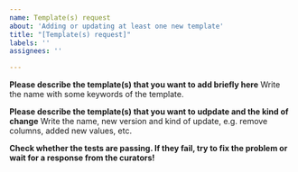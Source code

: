 ```yaml
---
name: Template(s) request
about: 'Adding or updating at least one new template'
title: "[Template(s) request]"
labels: ''
assignees: ''

---
```


**Please describe the template(s) that you want to add briefly here**
Write the name with some keywords of the template.

**Please describe the template(s) that you want to udpdate and the kind of change**
Write the name, new version and kind of update, e.g. remove columns, added new values, etc.

**Check whether the tests are passing. If they fail, try to fix the problem or wait for a response from the curators!**
